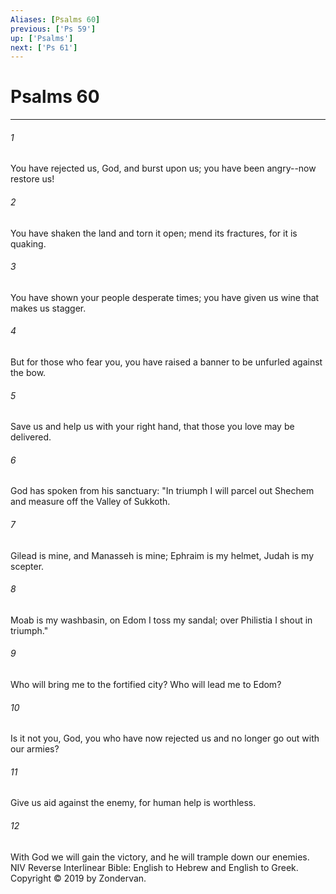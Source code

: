 ```yaml
---
Aliases: [Psalms 60]
previous: ['Ps 59']
up: ['Psalms']
next: ['Ps 61']
---
```

# Psalms 60

***


###### 1 
You have rejected us, God, and burst upon us; you have been angry--now restore us! 

###### 2 
You have shaken the land and torn it open; mend its fractures, for it is quaking. 

###### 3 
You have shown your people desperate times; you have given us wine that makes us stagger. 

###### 4 
But for those who fear you, you have raised a banner to be unfurled against the bow. 

###### 5 
Save us and help us with your right hand, that those you love may be delivered. 

###### 6 
God has spoken from his sanctuary: "In triumph I will parcel out Shechem and measure off the Valley of Sukkoth. 

###### 7 
Gilead is mine, and Manasseh is mine; Ephraim is my helmet, Judah is my scepter. 

###### 8 
Moab is my washbasin, on Edom I toss my sandal; over Philistia I shout in triumph." 

###### 9 
Who will bring me to the fortified city? Who will lead me to Edom? 

###### 10 
Is it not you, God, you who have now rejected us and no longer go out with our armies? 

###### 11 
Give us aid against the enemy, for human help is worthless. 

###### 12 
With God we will gain the victory, and he will trample down our enemies. NIV Reverse Interlinear Bible: English to Hebrew and English to Greek. Copyright © 2019 by Zondervan.
